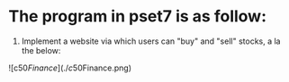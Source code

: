 # The program in pset7 is as follow:

1. Implement a website via which users can "buy" and "sell" stocks, a la the below:

![c$50 Finance](./c$50Finance.png)